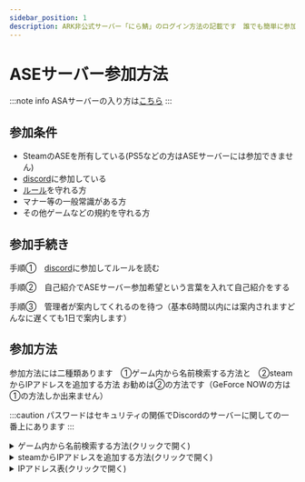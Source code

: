 ```yaml
---
sidebar_position: 1
description: ARK非公式サーバー「にら鯖」のログイン方法の記載です　誰でも簡単に参加できます
---
```


# ASEサーバー参加方法
:::note info 
ASAサーバーの入り方は[こちら](/asa/join.md)
:::
## 参加条件　
- SteamのASEを所有している(PS5などの方はASEサーバーには参加できません)
- [discord](https://discord.gg/mW3jzjunhf)に参加している
- [ルール](/docs/rule)を守れる方
- マナー等の一般常識がある方
- その他ゲームなどの規約を守れる方
## 参加手続き

手順①　[discord](https://discord.gg/mW3jzjunhf)に参加してルールを読む

手順②　自己紹介でASEサーバー参加希望という言葉を入れて自己紹介をする

手順③　管理者が案内してくれるのを待つ（基本6時間以内には案内されますどんなに遅くても1日で案内します）

## 参加方法

参加方法には二種類あります　①ゲーム内から名前検索する方法と　②steamからIPアドレスを追加する方法
お勧めは②の方法です（GeForce NOWの方は①の方法しか出来ません）

:::caution 
パスワードはセキュリティの関係でDiscordのサーバーに関しての一番上にあります
:::


<details>
  <summary>ゲーム内から名前検索する方法(クリックで開く)</summary>

  まず、ARKを起動して「サーバー検索」を押します。 
次に検索設定のチェックなどを下の画像又は表の通りにします。
　<img src="/img/join/join_5.png" />

   設定項目                    | 値
-------------------------- | --------
ネームフィルター                        | にら鯖
マップ                                 | 全マップ
ゲームモード                            | 全モード
ソート順                                | 名前
MODありのセッションを含む                  | チェックをつける
プレイしたセッションを自動的にお気に入りにする | チェックをつける
パスワードアリを表示                      | チェックをつける
セッションフィルター                      | 非公式
 
にら鯖という名前のサーバーが出てきたら、追加したいマップをクリックして右下の「お気に入りに追加」を押します。
追加できたサーバーには星マークがつきます。  
また次回からはセッションフィルターを　お気に入り　にすることで簡単に見つけられます

    ※パスワードはセキュリティの関係でDiscordのサーバーに関しての一番上にあります

</details>

<details>
  <summary>steamからIPアドレスを追加する方法(クリックで開く)</summary>

  Steamを起動し、メニューバーから「表示」>「サーバー」を押します。 <img src="/img/join/join_3.png" />
  次に、お気に入りの欄を選択して「サーバーを追加」を押します。
  <img src="/img/join/join_1.png" />
  最後に、下のIPアドレス表のやりたいマップのアドレスをコピペして「このアドレスをお気に入りに追加」を押す。
  <img src="/img/join/join_2.png" />  
  ARKを開きサーバー検索からセッションフィルターをお気に入りにすることで入れます


    ※パスワードはセキュリティの関係でDiscordのサーバーに関しての一番上にあります

</details>

<details>
  <summary>IPアドレス表(クリックで開く)</summary>

  マップ名 クリックをすると直接接続できます  | アドレス                | 備考
  ---------- | ------------------- | -------
  [アイランド](steam://connect/60.114.86.249:27010) |   60.114.86.249:27010 | 常時稼働
  [スコーチドアース](steam://connect/60.114.86.249:27021) |60.114.86.249:27021 | 常時稼働
  [アべレーション](steam://connect/60.114.86.249:27018) | 60.114.86.249:27018 | 常時稼働
  [エクスティンクション](steam://connect/60.114.86.249:27011) |60.114.86.249:27011 | 常時稼働
  [ジェネシス1](steam://connect/60.114.86.249:27020)  | 60.114.86.249:27020 | 常時稼働
  [ジェネシス2](steam://connect/60.114.86.249:27013) | 60.114.86.249:27013 | 常時稼働
  [センター](steam://connect/60.114.86.249:27008) | 60.114.86.249:27008 | 常時稼働
  [ラグナロク](steam://connect/60.114.86.249:27015) | 60.114.86.249:27015 | 常時稼働
  [バルゲロ](steam://connect/60.114.86.249:27012) | 60.114.86.249:27012 | 常時稼働
  [クリスタルアイルズ](steam://connect/60.114.86.249:27014) |60.114.86.249:27014 | 常時稼働
  [ロストアイランド](steam://connect/60.114.86.249:27017) | 60.114.86.249:27017 | 常時稼働
  [フィヨルド](steam://connect/60.114.86.249:27016) | 60.114.86.249:27016 | 常時稼働
  [イベントサーバー](steam://connect/60.114.86.249:27009) | 60.114.86.249:27009 | [詳細はこちら](docs/ase/event.md)
  [イベントサーバー2](steam://connect/60.114.86.249:27007) | 60.114.86.249:27007 | [詳細はこちら](docs/ase/event.md)
</details>
